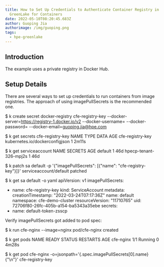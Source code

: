 ```yaml
---
title: How to Set Up Credentials to Authenticate Container Registry in HPE
  GreenLake for Containers
date: 2022-05-10T08:20:45.683Z
author: Guoping Jia
authorimage: /img/guoping.png
tags:
  - hpe-greenlake
---
```

## Introduction

The example uses a private registry in Docker Hub.


## Setup Details
There are several ways to set up credentials to run containers from image registries. The approach of using imagePullSecrets is the recommended one.




$ k create secret docker-registry cfe-registry-key --docker-server=https://registry-1.docker.io/v2 --docker-username=<user> --docker-password=<password> --docker-email=guoping.jia@hpe.com

$ k get secrets cfe-registry-key 
NAME               TYPE                             DATA   AGE
cfe-registry-key   kubernetes.io/dockerconfigjson   1      2m11s

$ k get serviceaccount
NAME                     SECRETS   AGE
default                  1         46d
hpecp-tenant-326-mpj2s   1         46d

$ k patch sa default -p '{"imagePullSecrets": [{"name": "cfe-registry-key"}]}'
serviceaccount/default patched

$ k get sa default -o yaml
apiVersion: v1
imagePullSecrets:
- name: cfe-registry-key
kind: ServiceAccount
metadata:
  creationTimestamp: "2022-03-24T07:17:36Z"
  name: default
  namespace: cfe-demo-cluster
  resourceVersion: "11710765"
  uid: 72706f80-26fc-405b-a154-ba5343a35ebe
secrets:
- name: default-token-zsscp

Verify imagePullSecrets got added to pod spec:

$ k run cfe-nginx --image=nginx 
pod/cfe-nginx created

$ k get pods
NAME        READY   STATUS    RESTARTS   AGE
cfe-nginx   1/1     Running   0          4m28s

$ k get pod cfe-nginx -o=jsonpath='{.spec.imagePullSecrets[0].name}{"\n"}'
cfe-registry-key
